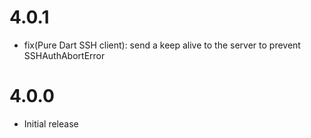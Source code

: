 # 4.0.1

- fix(Pure Dart SSH client): send a keep alive to the server to prevent SSHAuthAbortError

# 4.0.0

- Initial release